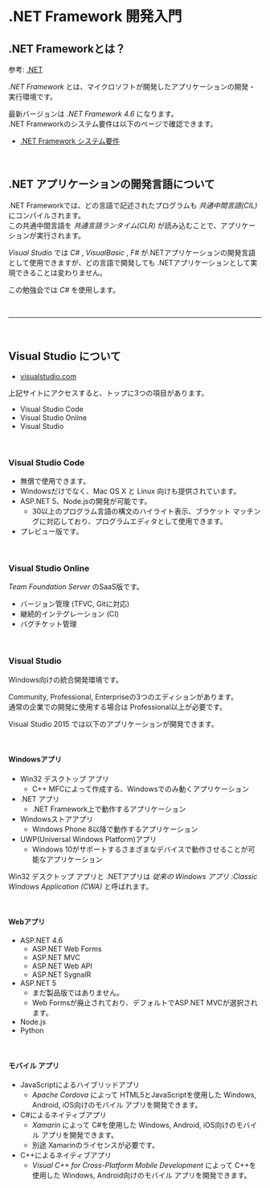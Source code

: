 # .NET Framework 開発入門

## .NET Frameworkとは？

参考: [.NET](https://msdn.microsoft.com/ja-jp/vstudio/aa496123.aspx)

*.NET Framework* とは、マイクロソフトが開発したアプリケーションの開発・実行環境です。

最新バージョンは *.NET Framework 4.6* になります。  
.NET Frameworkのシステム要件は以下のページで確認できます。

- [.NET Framework システム要件](https://msdn.microsoft.com/ja-jp/library/vstudio/8z6watww.aspx)

<br>

## .NET アプリケーションの開発言語について

.NET Frameworkでは、どの言語で記述されたプログラムも *共通中間言語(CIL)* にコンパイルされます。  
この共通中間言語を *共通言語ランタイム(CLR)* が読み込むことで、アプリケーションが実行されます。

*Visual Studio* では *C#* , *VisualBasic* , *F#* が.NETアプリケーションの開発言語として使用できますが、どの言語で開発しても
.NETアプリケーションとして実現できることは変わりません。

この勉強会では *C#* を使用します。

<br>

------

<br>

## Visual Studio について

- [visualstudio.com](https://www.visualstudio.com/)

上記サイトにアクセスすると、トップに3つの項目があります。

* Visual Studio Code
* Visual Studio Online
* Visual Studio

<br>

### Visual Studio Code

* 無償で使用できます。
* Windowsだけでなく、Mac OS X と Linux 向けも提供されています。
* ASP.NET 5、Node.jsの開発が可能です。
  - 30以上のプログラム言語の構文のハイライト表示、ブラケット マッチングに対応しており、プログラムエディタとして使用できます。
* プレビュー版です。

<br>

### Visual Studio Online

*Team Foundation Server* のSaaS版です。

* バージョン管理 (TFVC, Gitに対応)
* 継続的インテグレーション (CI)
* バグチケット管理

<br>

### Visual Studio

Windows向けの統合開発環境です。

Community, Professional, Enterpriseの3つのエディションがあります。  
通常の企業での開発に使用する場合は Professional以上が必要です。

Visual Studio 2015 では以下のアプリケーションが開発できます。

<br>

#### Windowsアプリ

* Win32 デスクトップ アプリ
  - C++ MFCによって作成する、Windowsでのみ動くアプリケーション
* .NET アプリ
  - .NET Framework上で動作するアプリケーション
* Windowsストアアプリ  
  - Windows Phone 8以降で動作するアプリケーション
* UWP(Universal Windows Platform)アプリ
  - Windows 10がサポートするさまざまなデバイスで動作させることが可能なアプリケーション

Win32 デスクトップ アプリと .NETアプリは *従来の Windows アプリ :Classic Windows Application (CWA)* と呼ばれます。

<br>

#### Webアプリ

* ASP.NET 4.6
  - ASP.NET Web Forms
  - ASP.NET MVC
  - ASP.NET Web API
  - ASP.NET SygnalR
* ASP.NET 5
  - まだ製品版ではありません。
  - Web Formsが廃止されており、デフォルトでASP.NET MVCが選択されます。
* Node.js
* Python

<br>

#### モバイル アプリ

* JavaScriptによるハイブリッドアプリ
  - *Apache Cordova* によって HTML5とJavaScriptを使用した Windows, Android, iOS向けのモバイル アプリを開発できます。
* C#によるネイティブアプリ
  - *Xamarin* によって C#を使用した Windows, Android, iOS向けのモバイル アプリを開発できます。
  - 別途 Xamarinのライセンスが必要です。
* C++によるネイティブアプリ
  - *Visual C++ for Cross-Platform Mobile Development* によって C++を使用した Windows, Android向けのモバイル アプリを開発できます。

<br>
<br>
